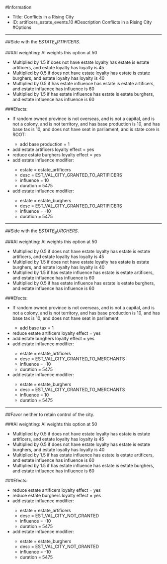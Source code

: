 #Information
 - Title: Conflicts in a Rising City
 - ID: artificers_estate_events.10
#Description
Conflicts in a Rising City
#Options

___
##Side with the $ESTATE_ARTIFICERS$.

###AI weighting:
AI weights this option at 50
 - Multiplied by 1.5 if does not have estate loyalty has estate is estate artificers, and estate loyalty has loyalty is 45
 - Multiplied by 0.5 if does not have estate loyalty has estate is estate burghers, and estate loyalty has loyalty is 40
 - Multiplied by 0.5 if has estate influence has estate is estate artificers, and estate influence has influence is 60
 - Multiplied by 1.5 if has estate influence has estate is estate burghers, and estate influence has influence is 60


###Efects:<ul><li>If random owned province is not overseas, and  is not a capital, and  is not a colony, and  is not territory, and  has base production is 10, and  has base tax is 10, and  does not have seat in parliament, and  is state core is ROOT:</li><ul><li>add base production = 1</li></ul><li>add estate artificers loyalty effect = yes</li><li>reduce estate burghers loyalty effect = yes</li><li>add estate influence modifier:</li><ul><li>estate = estate_artificers</li><li>desc = EST_VAL_CITY_GRANTED_TO_ARTIFICERS</li><li>influence = 10</li><li>duration = 5475</li></ul><li>add estate influence modifier:</li><ul><li>estate = estate_burghers</li><li>desc = EST_VAL_CITY_GRANTED_TO_ARTIFICERS</li><li>influence = -10</li><li>duration = 5475</li></ul></ul>

___
##Side with the $ESTATE_BURGHERS$.

###AI weighting:
AI weights this option at 50
 - Multiplied by 0.5 if does not have estate loyalty has estate is estate artificers, and estate loyalty has loyalty is 45
 - Multiplied by 1.5 if does not have estate loyalty has estate is estate burghers, and estate loyalty has loyalty is 40
 - Multiplied by 1.5 if has estate influence has estate is estate artificers, and estate influence has influence is 60
 - Multiplied by 0.5 if has estate influence has estate is estate burghers, and estate influence has influence is 60


###Efects:<ul><li>If random owned province is not overseas, and  is not a capital, and  is not a colony, and  is not territory, and  has base production is 10, and  has base tax is 10, and  does not have seat in parliament:</li><ul><li>add base tax = 1</li></ul><li>reduce estate artificers loyalty effect = yes</li><li>add estate burghers loyalty effect = yes</li><li>add estate influence modifier:</li><ul><li>estate = estate_artificers</li><li>desc = EST_VAL_CITY_GRANTED_TO_MERCHANTS</li><li>influence = -10</li><li>duration = 5475</li></ul><li>add estate influence modifier:</li><ul><li>estate = estate_burghers</li><li>desc = EST_VAL_CITY_GRANTED_TO_MERCHANTS</li><li>influence = 10</li><li>duration = 5475</li></ul></ul>

___
##Favor neither to retain control of the city.

###AI weighting:
AI weights this option at 50
 - Multiplied by 0.5 if does not have estate loyalty has estate is estate artificers, and estate loyalty has loyalty is 45
 - Multiplied by 0.5 if does not have estate loyalty has estate is estate burghers, and estate loyalty has loyalty is 40
 - Multiplied by 1.5 if has estate influence has estate is estate artificers, and estate influence has influence is 60
 - Multiplied by 1.5 if has estate influence has estate is estate burghers, and estate influence has influence is 60


###Efects:<ul><li>reduce estate artificers loyalty effect = yes</li><li>reduce estate burghers loyalty effect = yes</li><li>add estate influence modifier:</li><ul><li>estate = estate_artificers</li><li>desc = EST_VAL_CITY_NOT_GRANTED</li><li>influence = -10</li><li>duration = 5475</li></ul><li>add estate influence modifier:</li><ul><li>estate = estate_burghers</li><li>desc = EST_VAL_CITY_NOT_GRANTED</li><li>influence = -10</li><li>duration = 5475</li></ul></ul>
